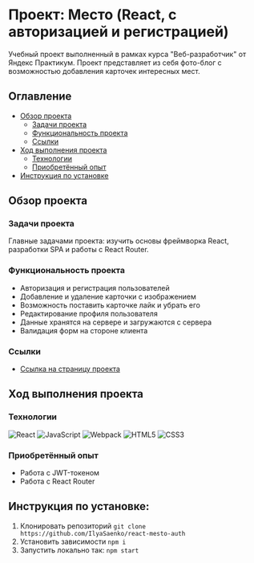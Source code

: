 # Проект: Место (React, с авторизацией и регистрацией)

Учебный проект выполненный в рамках курса "Веб-разработчик" от Яндекс Практикум. Проект представляет из себя фото-блог с возможностью добавления карточек интересных мест.

## Оглавление

- [Обзор проекта](#обзор-проекта)
  - [Задачи проекта](#задачи-проекта)
  - [Функциональность проекта](#функциональность-проекта)
  - [Ссылки](#ссылки)
- [Ход выполнения проекта](#ход-выполнения-проекта)
  - [Технологии](#технологии)
  - [Приобретённый опыт](#приобретённый-опыт)
- [Инструкция по установке](#инструкция-по-установке)

## Обзор проекта

### Задачи проекта

Главные задачами проекта: изучить основы фреймворка React, разработки SPA и работы с React Router.

### Функциональность проекта

* Авторизация и регистрация пользователей
* Добавление и удаление карточки с изображением
* Возможность поставить карточке лайк и убрать его
* Редактирование профиля пользователя
* Данные хранятся на сервере и загружаются с сервера
* Валидация форм на стороне клиента

### Ссылки

- [Ссылка на страницу проекта](https://ilyasaenko.github.io/react-mesto-auth/)

## Ход выполнения проекта

### Технологии
![React](https://img.shields.io/badge/-React-090909?style=for-the-badge&logo=React)
![JavaScript](https://img.shields.io/badge/-JavaScript-090909?style=for-the-badge&logo=JavaScript)
![Webpack](https://img.shields.io/badge/-Webpack-090909?style=for-the-badge&logo=Webpack)
![HTML5](https://img.shields.io/badge/-HTML5-090909?style=for-the-badge&logo=HTML5)
![CSS3](https://img.shields.io/badge/-CSS3-090909?style=for-the-badge&logo=CSS3)

### Приобретённый опыт

- Работа с JWT-токеном
- Работа с React Router

## Инструкция по установке:
1. Клонировать репозиторий
`git clone https://github.com/IlyaSaenko/react-mesto-auth`
2. Установить зависимости
`npm i`
3. Запустить локально так:
`npm start`
